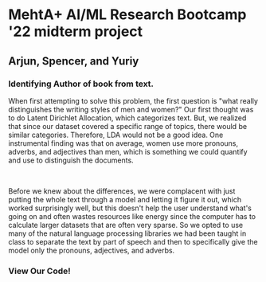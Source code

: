 <html>
    <head>
        <title>MehtA+ AI/ML Research Bootcamp '22 midterm project</title>
        <meta charset="utf-8">
        <link rel="stylesheet" href="style.css">
        <script src="index.js"></script>
    </head>
    <body>
        <div class = "center">
            <h1>MehtA+ AI/ML Research Bootcamp '22 midterm project</h1>
            <h2>Arjun, Spencer, and Yuriy</h2>
            <h3>Identifying Author of book from text.</h3>
            <p>When first attempting to solve this problem, the first question is "what really distinguishes the writing styles of men and women?" Our first thought was to do Latent Dirichlet Allocation, which categorizes text. But, we realized that since our dataset covered a specific range of topics, there would be similar categories. Therefore, LDA would not be a good idea. One instrumental finding was that on average, women use more pronouns, adverbs, and adjectives than men, which is something we could quantify and use to distinguish the documents.</p><br>
            <p> 
            Before we knew about the differences, we were complacent with just putting the whole text through a model and letting it figure it out, which worked surprisingly well, but this doesn't help the user understand what's going on and often wastes resources like energy since the computer has to calculate larger datasets that are often very sparse. So we opted to use many of the natural language processing libraries we had been taught in class to separate the text by part of speech and then to specifically give the model only the pronouns, adjectives, and adverbs.
            </p>
            <h3>View Our Code!</h3>
            <script src="https://gist.github.com/ybidochko/2688a00cc08ab5fd6fc469d3c40e7970.js"></script>
        </div>
    </body> 
</html>
